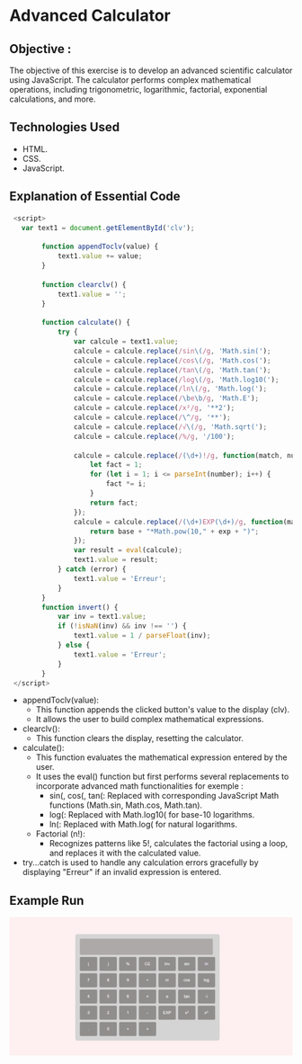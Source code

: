 # Advanced Calculator
## Objective :
The objective of this exercise is to develop an advanced scientific calculator using JavaScript. The calculator performs complex mathematical operations, including trigonometric, logarithmic, factorial, exponential calculations, and more.
## Technologies Used
- HTML.
- CSS.
- JavaScript.
## Explanation of Essential Code
```js
 <script>
   var text1 = document.getElementById('clv');

        function appendToclv(value) {
            text1.value += value;
        }

        function clearclv() {
            text1.value = '';
        }

        function calculate() {
            try {
                var calcule = text1.value;
                calcule = calcule.replace(/sin\(/g, 'Math.sin(');
                calcule = calcule.replace(/cos\(/g, 'Math.cos(');
                calcule = calcule.replace(/tan\(/g, 'Math.tan(');
                calcule = calcule.replace(/log\(/g, 'Math.log10(');  
                calcule = calcule.replace(/ln\(/g, 'Math.log(');
                calcule = calcule.replace(/\be\b/g, 'Math.E'); 
                calcule = calcule.replace(/x²/g, '**2');             
                calcule = calcule.replace(/\^/g, '**');              
                calcule = calcule.replace(/√\(/g, 'Math.sqrt(');
                calcule = calcule.replace(/%/g, '/100');
        
                calcule = calcule.replace(/(\d+)!/g, function(match, number) {
                    let fact = 1;
                    for (let i = 1; i <= parseInt(number); i++) {
                        fact *= i;
                    }
                    return fact;
                });
                calcule = calcule.replace(/(\d+)EXP(\d+)/g, function(match, base, exp) {
                    return base + "*Math.pow(10," + exp + ")";
                });
                var result = eval(calcule);
                text1.value = result;
            } catch (error) {
                text1.value = 'Erreur';
            }
        }
        function invert() {
            var inv = text1.value;
            if (!isNaN(inv) && inv !== '') {
                text1.value = 1 / parseFloat(inv);
            } else {
                text1.value = 'Erreur';
            }
        }
 </script>
```
- appendToclv(value):
   - This function appends the clicked button's value to the display (clv).
   - It allows the user to build complex mathematical expressions.
- clearclv():
   - This function clears the display, resetting the calculator.
- calculate():
  - This function evaluates the mathematical expression entered by the user.
  - It uses the eval() function but first performs several replacements to incorporate advanced math functionalities for exemple  :
      - sin(, cos(, tan(: Replaced with corresponding JavaScript Math functions (Math.sin, Math.cos, Math.tan).
      - log(: Replaced with Math.log10( for base-10 logarithms.
      - ln(: Replaced with Math.log( for natural logarithms.
   - Factorial (n!):
     - Recognizes patterns like 5!, calculates the factorial using a loop, and replaces it with the calculated value.
 - try...catch is used to handle any calculation errors gracefully by displaying "Erreur" if an invalid expression is entered. 


## Example Run
![Advanced Calculator](./AD.png)
